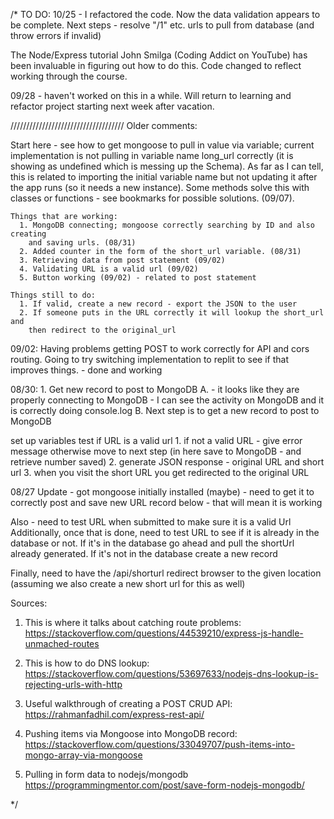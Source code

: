 /*
TO DO:
10/25 -
I refactored the code.  Now the data validation appears to be complete.
Next steps - resolve "/1" etc. urls to pull from database (and throw errors if invalid)



The Node/Express tutorial John Smilga (Coding Addict on YouTube) has been invaluable in figuring out how to do this.
Code changed to reflect working through the course.





09/28 - haven't worked on this in a while.  Will return to learning and refactor project starting next week after vacation.

////////////////////////////////////  Older comments:

Start here - see how to get mongoose to pull in value via variable;  current implementation is not pulling in variable name long_url correctly
(it is showing as undefined which is messing up the Schema).  As far as I can tell, this is related to importing the initial variable name
but not updating it after the app runs (so it needs a new instance).  Some methods solve this with classes or functions - see bookmarks for
possible solutions. (09/07).

    Things that are working:
      1. MongoDB connecting; mongoose correctly searching by ID and also creating
        and saving urls. (08/31)
      2. Added counter in the form of the short_url variable. (08/31)
      3. Retrieving data from post statement (09/02)
      4. Validating URL is a valid url (09/02)
      5. Button working (09/02) - related to post statement

    Things still to do:
      1. If valid, create a new record - export the JSON to the user
      2. If someone puts in the URL correctly it will lookup the short_url and
        then redirect to the original_url



09/02:
    Having problems getting POST to work correctly for API and cors routing.
    Going to try switching implementation to replit to see if that improves
    things. - done and working

08/30:
    1. Get new record to post to MongoDB
        A. - it looks like they are properly connecting to MongoDB - I can see
              the activity on MongoDB and it is correctly doing console.log
        B. Next step is to get a new record to post to MongoDB

  set up variables
  test if URL is a valid url
    1. if not a valid URL - give error message
        otherwise move to next step
        (in here save to MongoDB - and retrieve number saved)
    2. generate JSON response - original URL and short url
    3. when you visit the short URL you get redirected to the original URL

08/27 Update - got mongoose initially installed (maybe) - need to get it to
correctly post and save new URL record below - that will mean it is working

Also - need to test URL when submitted to make sure it is a valid Url
Additionally, once that is done, need to test URL to see if it is already
in the database or not.  If it's in the database go ahead and pull the shortUrl
already generated.  If it's not in the database create a new record

Finally, need to have the /api/shorturl redirect browser to the given location
(assuming we also create a new short url for this as well)

Sources:
1. This is where it talks about catching route problems:
https://stackoverflow.com/questions/44539210/express-js-handle-unmached-routes

2. This is how to do DNS lookup:
https://stackoverflow.com/questions/53697633/nodejs-dns-lookup-is-rejecting-urls-with-http

3. Useful walkthrough of creating a POST CRUD API:
https://rahmanfadhil.com/express-rest-api/

4. Pushing items via Mongoose into MongoDB record:
https://stackoverflow.com/questions/33049707/push-items-into-mongo-array-via-mongoose

5. Pulling in form data to nodejs/mongodb
https://programmingmentor.com/post/save-form-nodejs-mongodb/

*/
